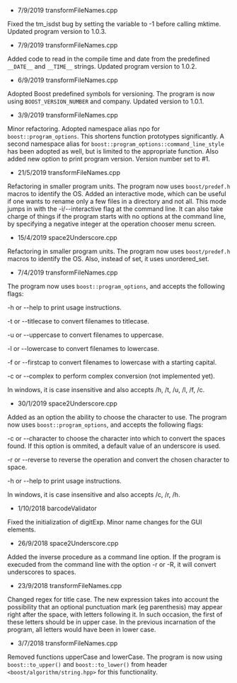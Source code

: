 * 7/9/2019 transformFileNames.cpp

Fixed the tm_isdst bug by setting the variable to -1 before calling mktime. Updated program version to 1.0.3.


* 7/9/2019 transformFileNames.cpp

Added code to read in the compile time and date from the predefined `__DATE__` and `__TIME__` strings.
Updated program version to 1.0.2.


* 6/9/2019 transformFileNames.cpp

Adopted Boost predefined symbols for versioning. The program is now using `BOOST_VERSION_NUMBER` and company. Updated version to 1.0.1.


* 3/9/2019 transformFileNames.cpp

Minor refactoring. Adopted namespace alias npo for `boost::program_options`. This shortens function prototypes significantly.
A second namespace alias for `boost::program_options::command_line_style` has been adopted as well, but is limited to the appropriate function.
Also added new option to print program version. Version number set to #1.


* 21/5/2019 transformFileNames.cpp

Refactoring in smaller program units. The program now uses `boost/predef.h` macros to identify the OS.
Added an interactive mode, which can be useful if one wants to rename only a few files in a directory and not all.
This mode jumps in with the -i/--interactive flag at the command line. It can also take charge of things if the program
starts with no options at the command line, by specifying a negative integer at the operation chooser menu screen.


* 15/4/2019 space2Underscore.cpp

Refactoring in smaller program units. The program now uses `boost/predef.h` macros to identify the OS.
Also, instead of set, it uses unordered_set.


* 7/4/2019 transformFileNames.cpp

The program now uses `boost::program_options`, and accepts the following flags:

-h or --help to print usage instructions.

-t or --titlecase to convert filenames to titlecase.

-u or --uppercase to convert filenames to uppercase.

-l or --lowercase to convert filenames to lowercase.

-f or --firstcap to convert filenames to lowercase with a starting capital.

-c or --complex to perform complex conversion (not implemented yet).

In windows, it is case insensitive and also accepts /h, /t, /u, /l, /f, /c.


* 30/1/2019 space2Underscore.cpp

Added as an option the ability to choose the character to use. The program now
uses `boost::program_options`, and accepts the following flags:

-c or --character to choose the character into which to convert the spaces found.
If this option is ommited, a default value of an underscore is used.

-r or --reverse to reverse the operation and convert the chosen character to space.

-h or --help to print usage instructions.

In windows, it is case insensitive and also accepts /c, /r, /h.


* 1/10/2018 barcodeValidator

Fixed the initialization of digitExp. Minor name changes for the GUI elements.


* 26/9/2018 space2Underscore.cpp

Added the inverse procedure as a command line option. If the program is
execuded from the command line with the option -r or -R, it will convert
underscores to spaces.


* 23/9/2018 transformFileNames.cpp

Changed regex for title case. The new expression takes into account the possibility
that an optional punctuation mark (eg parenthesis) may appear right after the space,
with letters following it. In such occasion, the first of these letters should be in
upper case. In the previous incarnation of the program, all letters would have
been in lower case.


* 3/7/2018	transformFileNames.cpp

Removed functions upperCase and lowerCase. The program is now using `boost::to_upper()`
and `boost::to_lower()` from header `<boost/algorithm/string.hpp>` for this functionality.
